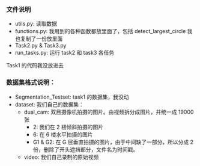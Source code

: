 ### 文件说明
- utils.py: 读取数据
- functions.py: 我用到的各种函数都放里面了，包括 detect_largest_circle 我也复制了一份放里面
- Task2.py & Task3.py
- run_tasks.py: 运行 task2 和 task3 各任务

Task1 的代码我没放进去

### 数据集格式说明：

- Segmentation_Testset: task1 的数据集，我没动
- dataset: 我们自己的数据集：
  - dual_cam: 双目摄像机拍摄的图片。由视频拆分成图片，并统一成 19000 张
    - 2: 我们在 2 楼倾斜拍摄的图片
    - 6: 在 6 楼水平拍摄的图片
    - G1 & G2: 在 G 层垂直拍摄的图片，由于中间缺了一部分，所以分成 2 份，删除了开头遮挡部分，文件名为时间戳。
  - video: 我们自己录制的原始视频
